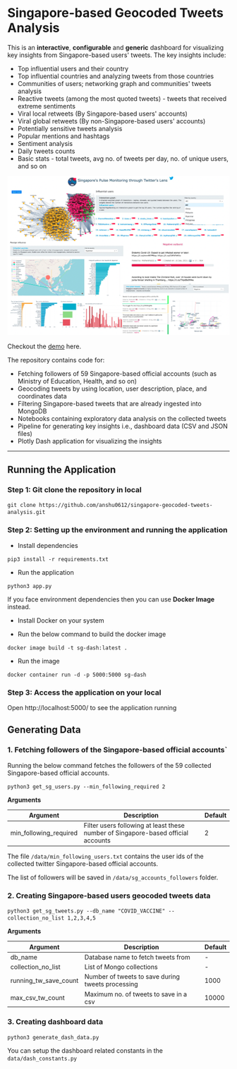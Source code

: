 # Singapore-based Geocoded Tweets Analysis

This is an **interactive**, **configurable** and **generic** dashboard for visualizing key insights from Singapore-based users' tweets. The key insights include:
- Top influential users and their country
- Top influential countries and analyzing tweets from those countries 
- Communities of users; networking graph and communities' tweets analysis
- Reactive tweets (among the most quoted tweets) - tweets that received extreme sentiments
- Viral local retweets (By Singapore-based users' accounts)
- Viral global retweets (By non-Singapore-based users' accounts)
- Potentially sensitive tweets analysis
- Popular mentions and hashtags
- Sentiment analysis 
- Daily tweets counts 
- Basic stats - total tweets, avg no. of tweets per day, no. of unique users, and so on
  
![Alt text](assets/dash_glimpse.png)

Checkout the [demo](http://sg-tweets-monitoring.herokuapp.com/) here. 

The repository contains code for: 
- Fetching followers of 59 Singapore-based official accounts (such as Ministry of Education, Health, and so on)  
- Geocoding tweets by using location, user description, place, and coordinates data
- Filtering Singapore-based tweets that are already ingested into MongoDB 
- Notebooks containing exploratory data analysis on the collected tweets
- Pipeline for generating key insights i.e., dashboard data (CSV and JSON files)
- Plotly Dash application for visualizing the insights

--------------------------------------------------------------------------------

## Running the Application  

###  Step 1: Git clone the repository in local

```
git clone https://github.com/anshu0612/singapore-geocoded-tweets-analysis.git
```

###  Step 2: Setting up the environment and running the application

- Install dependencies 
```
pip3 install -r requirements.txt
```

- Run the application 
```
python3 app.py
```

If you face environment dependencies then you can use **Docker Image** instead. 

- Install Docker on your system 

- Run the below command to build the docker image
```
docker image build -t sg-dash:latest .
```

- Run the image 
```
docker container run -d -p 5000:5000 sg-dash
```

### Step 3: Access the application on your local
Open  http://localhost:5000/  to see the application running 


## Generating Data 

### 1. Fetching followers of the Singapore-based official accounts`

Running the below command fetches the followers of the 59 collected Singapore-based official accounts. 
```
python3 get_sg_users.py --min_following_required 2
```
**Arguments**

| Argument | Description | Default
| ---- | --- | --- |
| min_following_required | Filter users following at least these number of Singapore-based official accounts | 2 |

The file `/data/min_following_users.txt` contains the user ids of the collected twitter Singapore-based official accounts.

The list of followers will be saved in `/data/sg_accounts_followers` folder.

### 2. Creating Singapore-based users geocoded tweets data 
<!-- Tweets from the streaming twitter API are first ingested into MongoDB.  -->
```
python3 get_sg_tweets.py --db_name "COVID_VACCINE" --collection_no_list 1,2,3,4,5
```

**Arguments**

| Argument | Description | Default
| ---- | --- | --- |
| db_name | Database name to fetch tweets from | - |
| collection_no_list | List of Mongo collections | - |
| running_tw_save_count | Number of tweets to save during tweets processing | 1000 |
| max_csv_tw_count | Maximum no. of tweets to save in a csv | 10000 |


### 3. Creating dashboard data 
```
python3 generate_dash_data.py 
```
You can setup the dashboard related constants in the `data/dash_constants.py`
